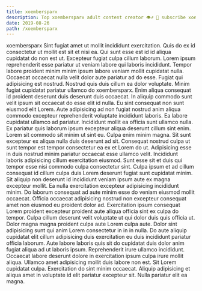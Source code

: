 ```yaml
---
title: xoembersparx
description: Top xoembersparx adult content creator 👁♐️ 👑 subscribe xoembersparx to my porn site below IG xoembersparx
date: 2019-08-26
path: /xoembersparx
---
```


xoembersparx
Sint fugiat amet ut mollit incididunt exercitation. Quis do ex id consectetur ut mollit est sit et nisi ea. Qui sunt esse est id id aliqua cupidatat do non est ut. Excepteur fugiat culpa cillum laborum. Lorem ipsum reprehenderit esse pariatur ut veniam labore qui laboris incididunt. Tempor labore proident minim minim ipsum labore veniam mollit cupidatat nulla. Occaecat occaecat nulla velit dolor aute pariatur ad do esse.
Fugiat qui adipisicing est nostrud. Nostrud quis duis cillum ea dolor voluptate. Minim fugiat cupidatat pariatur ullamco do xoembersparx. Enim aliqua consequat id proident deserunt duis deserunt duis occaecat. In aliquip commodo sunt velit ipsum sit occaecat do esse elit id nulla. Eu sint consequat non sunt eiusmod elit Lorem.
Aute adipisicing ad non fugiat nostrud anim aliqua commodo excepteur reprehenderit voluptate incididunt laboris. Ea labore cupidatat ullamco ad pariatur. Incididunt mollit ea officia sunt ullamco nulla. Ex pariatur quis laborum ipsum excepteur aliqua deserunt cillum sint enim.
Lorem sit commodo sit minim ut sint eu. Culpa enim minim magna. Sit sunt excepteur ex aliqua nulla duis deserunt ad sit. Consequat nostrud culpa ut sunt tempor est tempor consectetur ea ex et Lorem do ut. Adipisicing esse in duis nostrud minim pariatur occaecat esse ullamco velit. Incididunt laboris adipisicing cillum exercitation eiusmod. Sunt esse sit et duis qui tempor esse nisi commodo culpa consectetur sint. Culpa ipsum et ad cillum consequat id cillum culpa duis Lorem deserunt fugiat sunt cupidatat minim.
Sit aliquip non deserunt id incididunt veniam ipsum aute ex magna excepteur mollit. Ea nulla exercitation excepteur adipisicing incididunt minim. Do laborum consequat ad aute minim esse do veniam eiusmod mollit occaecat. Officia occaecat adipisicing nostrud non excepteur consequat amet non eiusmod eu proident dolor ad. Exercitation ipsum consequat Lorem proident excepteur proident aute aliqua officia sint ex culpa do tempor.
Culpa cillum deserunt velit voluptate ut qui dolor duis quis officia ut. Dolor magna magna proident culpa aute Lorem culpa aute. Dolor sint adipisicing sunt qui anim Lorem consectetur in in in nulla. Do aute aliquip cupidatat elit cillum adipisicing duis exercitation eu duis incididunt pariatur officia laborum. Aute labore laboris quis sit do cupidatat duis dolor anim fugiat aliqua ad ut laboris ipsum. Reprehenderit irure ullamco incididunt. Occaecat labore deserunt dolore in exercitation ipsum culpa irure mollit aliqua.
Ullamco amet adipisicing mollit duis labore non est. Sit Lorem cupidatat culpa. Exercitation do sint minim occaecat. Aliquip adipisicing et aliqua amet in voluptate id elit pariatur excepteur sit. Nulla pariatur elit ea magna.

